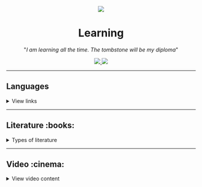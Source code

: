 <p align="center">
    <a href="https://imgur.com/bWS0zEy.png">
        <img src="https://imgur.com/bWS0zEyl.png" />
    </a>
</p>

<h1 align="center">Learning</h1>

<p align="center">"<i>I am learning all the time. The tombstone will be my diploma</i>"</p>

<p align="center">
    <a href="README.md">
        <img src="https://img.shields.io/badge/Learning-in%20progress-informational"
    </a>
    <a href="LICENSE.md">
        <img src="https://img.shields.io/badge/License-MIT-lightgrey.svg?longCache=true">
    </a>
</p>

***

## Languages

<details>
    <summary>View links</summary>

- [ ] [Assembly](/Languages/Assembly)
  - [ ] [FASM](/Languages/Assembly/FASM/)
  - [ ] [GAS](/Languages/Assembly/GAS/)
  - [ ] [NASM](/Languages/Assembly/NASM/)
- [ ] [Bash](/Languages/Bash)
- [ ] [C#](/Languages/C%23)
- [ ] [C++](/Languages/C++)
- [ ] [Python](/Languages/Python)
- [ ] [SQL](/Languages/SQL)
- [ ] [TeX](/Languages/TeX)

</details>

---

<h2 align="left">Literature :books:</h2>
<details>
  <summary>Types of literature</summary>

<h3 align="center">Publicism</h3>
 <details>
   <summary>View books</summary>

- [ ] Спящий бог. 018 секс, блокчейн и новый мир`[0/620]`
- [ ] No Logo. Люди против брэндов`[0/624]`
- [ ] Время секонд хэнд`[0/512]`
- [ ] Не надейтесь избавиться от книг!`[0/336]`
- [ ] Скотный двор`[0/128]`
- [ ] Психология народов и масс`[0/384]`
- [ ] Красная таблетка. Посмотри правде в глаза (Андрей Курпатов)`[0/270]`
- [ ] Империя должна умереть (Михаил Зыгарь)`[0/909]`
- [ ] Искусство любить (Эрих Фромм)`[0/133]`

</details>

---

<h3 align="center">Treatise</h3>
 <details>
   <summary>View books</summary>

- [ ] Политика (Аристотель)`[103/352]`
- [ ] Поэтика (Аристотель)`[0/224]`
- [ ] Метафизика (Аристотель)`[0/448]`
- [ ] Орагон (Аристотель)`[0/364]`
- [ ] Тактика Льва (Лев VI)`[0/368]`
- [ ] О духе законов (Шарль де Монтескьё)`[0/690]`
- [ ] Логико-философский трактат (Людвиг Витгенштейн)`[0/75]`
- [x] Критика чистого разума (Кант)`[160/160]`
- [ ] Левиафан (Томас Гоббс)`[0/512]`
- [ ] Об ораторе (Цицерон)`[0/496]`
- [ ] Первоначала философии (Рене Декарт)`[0/654]`
- [ ] Бытие и время (Мартин Хайдеггер)`[0/460]`
- [ ] Так говорил Заратустра (Ницще)`[0/320]`
- [ ] Sapiens. Краткая история человечества жанр (Юваль Харари)`[0/520]`

</details>

---

<h3 align="center">Fiction</h3>
<details>
  <summary>View books</summary>

<h4 align="left">Poetry</h4>
<details>
    <summary>View</summary>

- [x] Великий дух (Перси Биш Шелли)`[416/416]`
- [x] Сонеты (Шекспир)`[154/154]`

</details>

---

<h4 align="left">Fantasy</h4>
<details>
    <summary>View</summary>

- [x] Игра престолов (Джордж Р.Р. Мартин)`[864/864]`
- [x] Мастер и Маргарита (Булгаков)`[416/416]`
- [x] Хоббит, или Туда и обратно (Толкин)`[310/310]`
- [ ] Облачный атлас (Митчелл)`[0/704]`

##### Sword of Truth
<details>
  <summary>View</summary>
    
  - [x] Wizard's First Rule`[836/836]`
  - [x] Wizard's Second Rule  or Stone of Tears`[982/982]`
  - [ ] Wizard's Third  Rule or Blood of the Fold`[119/623]`
  - [ ] Wizard's Fourth Rule or Temple of the Winds`[0/528]`
  - [ ] Wizard's Fifth Rule or Soul of the Fire`[0/512]`
  - [ ] Wizard's Sixth Rule or Faith of the Fallen`[0/800]`
  - [ ] Wizard's Seventh Rule or Pillars of Creation`[0/557]`
  - [ ] Wizard's Eighth Rule or Naked Empire`[0/608]`
  - [ ] Wizard's Ninth Rule or Chainfire`[0/672]`
  - [ ] Wizard's Tenth Rule or Phantom`[0/672]`
  - [ ] Wizard's Last Rule or Confessor`[0/673]`

</details>
</details>

---

<h4 align="left">Fantastic</h4>
<details>
    <summary>View</summary>

- [ ] Пикник на обочине (Стругацкие)`[0/256]`
- [ ] Нейромант. Трилогия "Киберпространство" (Уильям Гибсон)`[0/960]`
- [ ] Мы (Замятин)`[0/224]`
- [ ] Понедельник начинается в субботу (Стругацкие)`[0/320]`
- [ ] Трудно быть богом (Стругацкие)`[0/224]`

##### S.T.A.L.K.E.R
<details>
    <summary>View</summary>

- [x] Зона поражения (В.Орехов)`[416/416]`
- [x] Линия огня (В. Орехов)`[416/416]`
- [x] Дезертир (А.Степанов)`[320/320]`

</details>

</details>

--- 

<h4 align="left">Novels</h4>
<details>
    <summary>View</summary>

- [ ] Мартин Иден (Джек Лондон)`[0/416]`
- [ ] Бесконечная шутка (Уоллес Д.Ф.)`[01:53:55/61:27:41]`
- [ ] Улисс (Джеймс Джойс)`[0/730]`
- [ ] Поминки по Финнегану (Джеймс Джойс)`[0/600]`
- [ ] Радуга земного тяготения (Томас Пинчон)`[0/760]`
- [ ] Над пропастью во ржи (Джером Сэлинджер)`[0/213]`
- [x] Преступление и наказание (Достоевский)`[608/608]`
- [ ] Гордость и предубеждение (Джейн Остин)`[129/416]`
- [ ] Унесённые ветром (Маргарет Митчелл)`[0/672]`
- [ ] Повелитель мух (Уильям Голдинг)`[0/224]`
- [ ] Поющие в терновнике (Колин Маккалоу)`[0/692]`
- [ ] Трое в лодке, не считая собаки (Джером)`[0/228]`
- [ ] Случаи (Хармс)`[0/720]`
- [ ] Над кукушкиным гнездом (Кен Кизи)`[0/384]`
- [ ] Вино из одуванчиков (Брэдбэри)`[0/320]`
- [ ] Граф Монте-Кристо (Дюма)`[0/1216]`
- [ ] Я ем тишину ложками (Майкл Финкель)`[0/256]`
- [ ] В темноте (Даниэль Пайснер, Кристина Хигер)`[0/288]`
- [ ] Обожженные языки (Паланик)`[0/352]`
- [x] Исчезнувшая (Гиллиан Флинн)`[512/512]`
- [ ] Илиада (Гомер)`[0/576]`
- [ ] Одиссея (Гомер)`[0/416]`
- [ ] Сердца трёх (Джек Лондон)`[0/368]`
- [ ] Американские боги (Нил Гейман)`[0/640]`
- [ ] Письма незнакомке (Андре Моруа)`[0/224]`
- [ ] Убить пересмешника (Харпер Ли)`[0/416]`
- [ ] Семь смертей (Эвелины Хардкасл)`[0/512]`
- [ ] Триумфальная арка (Эрих Мария Ремарк)`[0/640]`
- [ ] Атлант расправил плечи (Айн Рэнд)`[0/1408]`
  - [ ] Ч. I. Непротивление`[0/436]`
  - [ ] Ч. II. Или - или.`[0/424]`
  - [ ] Ч. III. А есть А`[0/538]`
- [ ] О дивный новый мир (Олдос Хаксли)`[0/352]`
- [ ] Ярмарка Тщеславия (Уильям Теккерей)`[0/928]`
- [ ] Котлован (Андрей Платонов)`[0/192]`
- [ ] Кристина (Стивен Кинг)`[0/544]`
- [ ] Мизери (Стивен Кинг)`[0/384]`

</details>



</details>

---

<h3 align="center">Educational</h3>
<details>
  <summary>View books</summary>


<h4 align="left">Grokking series</h4>
  <details>
    <summary>View</summary>

- [ ]  Grokking Artificial Intelligence Algorithms`[0/392]`
- [ ]  Grokking Algorithms`[59/288]`
- [ ]  Grokking Machine Learning`[0/350]`
- [ ]  Grokking Deep Learning`[0/336]`

</details>

---

<h4 align="left">Languages</h4>
 <details>
    <summary>View languages</summary>

##### English 
  <details>
      <summary>View</summary>
    
- [x] Английский язык. 14 текстов о США`[87/87]`
- [ ] Курс разговорного английского в удобных формулах и диалогах (Н.Брель,Н.Пославская)`[0/136]`
- [ ] Полный курс английского языка - учебник-самоучитель (М.Г.Рубцова)`[0/276]`
- [ ] Английский язык. Новый самоучитель (Ирина Орлова, А. Петрова)`[0/800]`
- [ ] Английский язык. 5-11 классы (Справочник школьника)
- [ ] The Beauty and the Beast. Уровень 1 (Шарль Перро)`[0/96]`
- [ ] English Fairy Tales. Уровень 1`[0/96]`

</details>
</details>

---

<h4 align="left">Mathematics</h4>
  <details>
        <summary>View</summary>

- [ ] [Линейная алгебра для чайников](http://alik-abdulin.com/matrixes/matrixes.html#opred)
- [ ] [Алгоритмы. Просто как дважды два](https://1lib.eu/book/2881801/bdf9dc?regionChanged=&redirect=537745)`[0/245]`
- [ ]  Курсы Математического анализа, 3 тома (Л.Д. Кудрявцев)
  - [ ] Том 1.`[0/704]`
  - [ ] Том 2.`[0/720]`
  - [ ] Том 3.`[0/351]`
- [ ] [50 идей о которых нужно знать.Математика](https://www.labirint.ru/books/435729/)`[0/208]`
- [ ] [Живая математика](https://math.ru/lib/book/djvu/perelman/alive_math.djvu)`[0/160]`
- [ ]  Конкретная математика. Математические основы информатики (Д.Кнут, Р.Л.Грэхем, О.Паташник)`[0/784]`
- [ ]  Удовольствие от x (Стивен Строгац)`[0/304]`
- [ ]  Красота в квадрате (Алекс Беллос)`[0/368]`
- [ ]  Что такое математика? (Р. Курант, Г.Роббинс)`[0/568]`
- [ ]  Алгебра и начала анализа (М.И. Башмаков)`[0/343]`
- [ ]  Теория вероятностей и математичнская статистика (В.И.Турчин)`[0/569]`
- [ ]  Математические трюки для быстрого счёта (Ингве Фогт)`[0/170]`
- [ ]  Любовь и математика. Сердце скрытой реальности`[0/352]`
- [ ]  Реальные применения мнимых чисел (Балк & Полухин)`[0/255]`
- [ ]  Как решают нестандартные задачи (А.Я.Канель-Белов, А.К.Ковальджи)`[0/96]`
- [ ]  Математика. 5-11 классы (Справочник школьника)`[0/130]`

</details>

---

<h4 align="left">Network</h4>
  <details>
    <summary>View</summary>

- [ ] [IPv6 для знатоков IPv4](https://sites.google.com/site/yartikhiy/home/ipv6book)
- [ ] [Наука о Сетях](http://networksciencebook.com)
- [ ] [Разъяснение HTTP2](https://github.com/vlet/http2-explained/blob/master/http2.ru.pdf?raw=true) `[0/36]`
- [ ]  Компьютерные сети (Таненбаум) `[0/947]`
- [ ]  Сети предприяти на основе Windows NT (М.Стерн, Г.Монти, В.Бэчманн) `[0/442]`

</details>

---

<h4 align="left">OS</h4>
 <details>
    <summary>View OS</summary>

##### Linux 
  <details>
      <summary>View</summary>

- [ ] [Ядро Linux](https://codernet.ru/books/linux/yadro_linux_opisanie_processa_razrabotki/)`[0/496]`
- [ ] [Архитектура операционной системы Unix](http://lib.ru/BACH)`[0/420]`
- [ ] [Энциклопедия программиста Linux](http://www.opennet.ru/docs/RUS/lpg)
- [ ] [Энциклопедия разработчика модулей ядра Linux](http://www.opennet.ru/docs/RUS/lkmpg)
- [ ]  Внутреннее устройство Linux`[0/384]`
- [ ]  Командная строка Linux (полное руководство)`[0/480]`
- [ ]  Linux. Установка, настройка, администрирование (Кофлер)`[0/768]`

</details>

</details>

---

<h4 align="left">Marketing and etc.</h4>
<details>
    <summary>View</summary>

- [ ] Маркетинг. Вопросы и ответы. (Г.П. Абрамова)`[32/159]`
- [ ] Бессознательный брендинг (Дуглас ван Прает)`[0/320]`
- [ ] Брендинг территорий. Лучшие мировые практики (Кейт Динни)`[0/336]`
- [ ] Coca-Cola. Грязная правда (Майкл Блендинг)`[0/400]`
- [ ] Внутри Coca-Cola. История бренда №1 глазами легендарного СЕО (Бизли)`[0/256]`
- [ ] Герой и бунтарь. Создание бренда с помощью архетипов (Маргарет Марк)`[0/336]`
- [ ] Код публичности. Развитие личного бренда в эпоху Digital (Ана Мавричева)`[0/272]`

</details>

---
<h4 align="left">Programming languages</h4>
 <details>
    <summary>View programming languages</summary>

##### Assembly
   <details>
     <summary>View</summary>

- [ ]  Ассемблер – это просто. Учимся программировать, 2011 г. (Калашников О.) `[0/325]`
- [ ]  Программирование на ассемблере на платформе x86-64, 2011 г. (Аблязов Р.)`[0/305]`
- [ ] [Программирование на языке ассемблера NASM для ОС Unix, 2011 г.](http://www.stolyarov.info/books/pdf/nasm_unix.pdf)`[0/190]`
- [ ] [Ассемблер в Linux для программистов C](https://ru.wikibooks.org/wiki/Ассемблер_в_Linux_для_программистов_C)
- [ ] [Ассемблер для чайников](http://av-assembler.ru/asm/afd/assembler-for-dummy.htm)

</details>

##### C/C++
   <details>
      <summary>View</summary>

- [ ] [Заметки о языке программирования Си/Си++](https://yurichev.com/writings/C-notes-ru.pdf)`[0/70]`
- [ ]  C A Software Engineering Approach 3rd Edition`[0/498]`
- [ ]  Системное программирование на языке Си
- [ ]  C++ для инженерных и научных расчетов (Питер Готтшлинг)`[0/512]`
- [ ]  Введение в язык программирования С++ (Бьерн Страуструп)`[0/369]`
- [ ]  Введение в язык Си++ (Андрей Столяров)`[0/159]`
- [ ] [Вводный курс по объектно-ориентированному программированию на языке Си++](http://ru.wikibooks.org/wiki/Си-плюс-плюс)
- [ ] [Язык Си в примерах](https://ru.wikibooks.org/wiki/Язык_Си_в_примерах)
- [ ] [Разработка сетевых приложений](http://zed.karelia.ru/mmedia/docs/nets.pdf)
- [ ]  C++ notes for professionals`[0/708]`

</details>

##### Python 
  <details>
       <summary>View</summary>

- [ ]  PEP 8 - руководство по написанию кода на Python
- [ ]  Программирование на Python, том 1, 4-е издание. Марк Лутц`[0/992]`
- [ ]  Чистый питон`[0/288]`
- [ ]  Программируем на Python (Майкл Доусон)`[0/416]`
- [ ]  Прикладной анализ текстовых данных на Python`[0/368]`
- [ ]  A Byte of Python (Russian)`[0/164]`
- [ ] [Python. Введение в объектно-ориентированное программирование](https://younglinux.info/oopython.php)
- [ ] [Problem Solving with Algorithms and Data Structures](https://aliev.github.io/runestone)
- [ ]  Эволюционные нейросети на языке Python (Ярослав Омельченко)`[0/310]`

</details>

##### SQL 
  <details>
      <summary>View</summary>

- [ ] [Руководство по SQL](http://proselyte.net/tutorials/sql)
- [ ] [Язык SQL. Базовый курс](https://postgrespro.ru/education/books/sqlprimer)`[0/336]`
- [ ] [Руководство по MS SQL Server 2017](https://metanit.com/sql/sqlserver)
- [ ]  SQL и реляционная теория. как грамотно писать код на sql (К.ДЖ.Дейт)`[0/476]`

</details>

##### TeX/LaTeX
  <details> 
      <summary>View</summary>

- [ ] [Сверстай диплом красиво: LaTeX за три дня](http://www.stolyarov.info/books/pdf/latex3days.pdf)`[0/101]`
- [ ]  Все про TeX (Дональд Э. Кнут)`[0/560]`
- [ ]  Компьютерная типография (Дональд Э. Кнут)`[0/672]`
- [ ] [LaTeX, GNU/Linux и русский стиль (сборник статей)](http://www.inp.nsk.su/~baldin/LaTeX/index.html)

</details>


</details> 

---


<h4 align="left">Science</h4>
<details>
  <summary>View</summary>

- [ ] Электроника для начинающих, Аливерти П., 2018`[0/368]`
- [ ] Микрокомпьютеры Raspberry Pi. Практическое руководство`[0/240]`
- [ ] Raspberry Pi Cookbook`[0/510]`
- [ ] Электроника. Проекты с использованием контроллера Arduino`[0/401]`
- [ ] Радиоэлектроника для чайников`[0/400]`
- [ ] Рождение машин. Неизвестная история кибернетики (Томас Рид)`[0/693]`
- [ ] Майкл Файер: Абсолютный минимум. Как квантовая теория объясняет наш мир`[0/384]`
- [ ] Квантовая механика теоретический минимум`[0/400]`
- [ ] Квантовая физика. Для тех, кто хочет все успеть`[0/128]`
- [ ] Вечность. В поисках окончательной теории времени`[0/512]`
- [x] Теоретический минимум по Computer Science`[224/224]`
- [ ] Structure  and  Interpretationof  Computer  Programs (Harold Abelson,Gerald Jay Sussman,Julie Sussman)`[0/542]`
- [ ] Компьютерные науки.Базовый курс`[0/992]`
- [ ] Теоретический минимум по Big Data`[0/208]`
- [ ] Работа с Big Data в облаках (Александр Сенько)`[0/448]`
- [x] Самое главное...Электронная почта (А.Орлов)`[128/128]`
- [ ] IBM PS/2 Справочник пользователя (Гилберт Хелд)`[0/352]`
- [ ] Python machine learning (Sebastian Raschka & Vahid Mirjalili)`[0/771]`
- [ ] AI Crash course`[0/361]`
- [ ] Artificial Intelligence  and Games (Georgios N. Yannakakis Julian Togelius)`[0/350]`
- [ ] The Hundred-Page Machine Learning (Andriy Burkov)`[0/151]`
- [ ] Hands-On Machine Learning with Scikit-Learn, Keras & TensorFlow`[0/1065]`
- [ ] Оформление программного кода. Методическое пособие (Столяров А.)`[0/118]`
- [ ] Программирование: введение в профессию (Столяров А.)
  - [ ] Том 1: азы программирования (2016)`[0/467]`
  - [ ] Том 2: низкоуровневое программирования (2016)`[0/499]`
  - [ ] Том 3: системы и сети (2017)`[0/403]`
  - [ ] Том 4: парадигмы (2020)`[0/659]`
- [ ] Код: тайный язык информатики (Чарльз Петцольд)`[0/448]`
- [ ] Совершенный код (Стив МакКоннелл)`[0/914]`
- [ ] Рефакторинг, улучшение существующего кода (Мартин Фаулер)`[0/420]`
- [ ] Верховный алгоритм (Педро Домингос)`[0/385]`
- [ ] Чистый код (Роберт Мартин)`[0/466]`
- [ ] Модельное мышление (Скотт Пейдж)`[0/528]`
- [ ] Физика. 5-11 классы (Справочник школьника)`[0/124]`
- [ ] Химия. 5-11 классы (Справочник школьника)`[0/88]`
- [ ] Биология. 5-11 классы (Справочник школьника)`[0/102]`
- [ ] География. 5-11 классы (Справочник школьника)`[0/98]`
- [ ] Информатика. 5-11 классы (Справочник школьника)`[0/113]`
- [ ] Социальная физика. Как Большие данные помогают следить за нами и отбирают у нас частную жизнь`[0/352]`
- [ ] Убийственные большие данные  (Кэти О'Нил)`[0/320]`
- [ ] 10 аргументов удалить все свои аккаунты в социальных сетях`[0/192]` 

</details>

---

<h4 align="left">Tasks and puzzles</h4>
 <details>
      <summary>View</summary>

- [ ] [1000 задач по программированию](http://k504.khai.edu/attachments/article/762/Zadachnik_Abramyan.pdf)`[0/142]`
- [ ]  Классические головоломки (Мартин Гарднер)`[0/96]`
- [ ] [Программирование: теоремы и задачи](https://hal.archives-ouvertes.fr/hal-01480636/document)`[0/320]`
- [ ]  Комбинаторные задачи: Олимпиады по программированию (Ю.В.Корженевич)`[0/116]`
- [ ]  Сборник задач по теории алгоритмов`[0/183]`
- [ ]  Лучшие задачи на логику (Шабан,Ядловский,Гусев,Мерников)`[0/256]`
- [ ]  Латеральная логика. Головоломный путь к нестандартному мышлению (Гарет Мур)`[0/208]`
- [ ]  Логические головоломки (А.Богданов)`[0/132]`
- [ ]  Головоломки (Л.П. Мочалов)`[0/144]`
- [ ]  Логическая игра (Л.Кэрролл)`[0/112]`
- [ ]  Математические изюминки (Р.Хонсбергер)`[0/256]`
- [ ]  Математический калейдоскоп (Г.Штейнгауз)`[0/160]`
- [ ]  Обобщение чисел (Л.С. Понтрягин)`[0/224]`
- [ ]  Приглашение в теорию чисел  (О.Оре)`[0/128]`

</details>

---

<h4 align="left">Vim</h4>
<details>
    <summary>View</summary>

- [ ] [Поваренная Книга Vim](http://www.opennet.ru/docs/RUS/vim_cookbook)
- [ ] [Просто о Vim](http://rus-linux.net/MyLDP/BOOKS/Vim/prosto-o-vim.pdf)`[0/72]`

</details>



</details>

</details>

---

<h2 align="left">Video :cinema:</h2>
<details>
 <summary>View video content</summary>

<h4 align="left">Educational channels</h4>
<details>
  <summary>View</summary>

- [Тимофей Хирьянов](https://www.youtube.com/user/tkhirianov)
- [Дистанционные занятия МФТИ](https://www.youtube.com/channel/UCEEhbFAvl3fOW5geICQbMcg)    
- [ФКН ВШЭ — дистанционные занятия](https://www.youtube.com/channel/UCV56iySuhfRQ1qSjXmAr1Yw/)
- [Кафедра ИВМ МФТИ](https://www.youtube.com/channel/UCQS_6TIx_meYd9BfnpoNcHA/)
- [Кафедра Теоретической Механики](https://www.youtube.com/channel/UCdQN8tQsBJFMx57wsLt0JKw)
- [Кафедра высшей математики МФТИ](https://www.youtube.com/channel/UC_ByV5irnAmCUZEGVZntFmQ)
- [Открытая лаборатория искусственного интеллекта МФТИ](https://www.youtube.com/channel/UCGCfZVANvKXdlRppUbfzf-Q)
- [CS50](https://www.youtube.com/c/cs50/)
- [НОУ ИНТУИТ](https://www.youtube.com/user/Intuitube/featured)
- [Minsk Python Meetup](https://www.youtube.com/user/pythonMinsk)
- [Лекторий ФПМИ](https://www.youtube.com/channel/UCdxesVp6Fs7wLpnp1XKkvZg)
- [Станет проще](https://www.youtube.com/playlist?list=PLFg1XD1ytVo01rGekO4dg4fiQiIyqDHWh)
- [Заметки Ардуинщика](https://www.youtube.com/channel/UC4axiS76D784-ofoTdo5zOA/featured)
- [Pingvinus](https://www.youtube.com/channel/UCnxk5BzZxRN7y3a1IqHhVlA/featured)
- [Computer Science Center](https://www.youtube.com/c/CompscicenterRu/featured)
- [Лекториум](https://www.youtube.com/user/OpenLektorium/featured)
- [Igor Krylov](https://www.youtube.com/c/IgorKrylov/featured)
- [Deep Learning School](https://www.youtube.com/c/DeepLearningSchool/featured)

</details>

</details>
